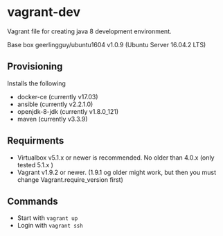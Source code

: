 # vagrant-dev
Vagrant file for creating java 8 development environment.

Base box geerlingguy/ubuntu1604 v1.0.9 (Ubuntu Server 16.04.2 LTS)

## Provisioning

Installs the following
* docker-ce (currently v17.03)
* ansible (currently v2.2.1.0)
* openjdk-8-jdk (currently v1.8.0_121)
* maven (currently v3.3.9)


## Requirments
* Virtualbox v5.1.x or newer is recommended. No older than 4.0.x (only tested 5.1.x )
* Vagrant v1.9.2 or newer. (1.9.1 og older might work, but then you must change Vagrant.require_version first)

## Commands
* Start with `vagrant up`
* Login with `vagrant ssh`
